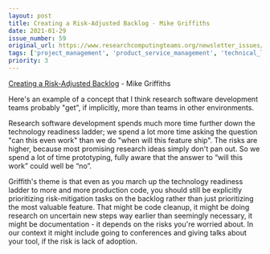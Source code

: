 ```yaml
---
layout: post
title: Creating a Risk-Adjusted Backlog - Mike Griffiths
date: 2021-01-29
issue_number: 59
original_url: https://www.researchcomputingteams.org/newsletter_issues/0059
tags: ['project_management', 'product_service_management', 'technical_leadership']
priority: 3
---
```


<!-- markdownlint-disable MD033 -->
<!-- markdownlint-disable MD041 -->
<!-- markdownlint-disable MD049 -->

[Creating a Risk-Adjusted Backlog](https://www.leadinganswers.com/2021/01/creating-a-risk-adjusted-backlog.html) - Mike Griffiths

Here's an example of a concept that I think research software development teams probably "get", if implicitly, more than teams in other environments.

Research software development spends much more time further down the technology readiness ladder; we spend a lot more time asking the question "can this even work" than we do "when will this feature ship". The risks are higher, because most promising research ideas simply don't pan out. So we spend a lot of time prototyping, fully aware that the answer to “will this work” could well be “no”.

Griffith's theme is that even as you march up the technology readiness ladder to more and more production code, you should still be explicitly prioritizing risk-mitigation tasks on the backlog rather than just prioritizing the most valuable feature. That might be code cleanup, it might be doing research on uncertain new steps way earlier than seemingly necessary, it might be documentation - it depends on the risks you're worried about. In our context it might include going to conferences and giving talks about your tool, if the risk is lack of adoption.
